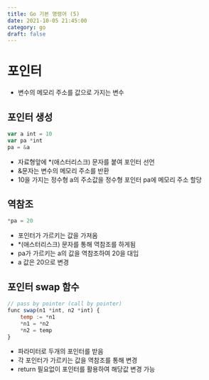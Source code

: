 ```yaml
---
title: Go 기본 명령어 (5)
date: 2021-10-05 21:45:00
category: go
draft: false
---
```


# 포인터

- 변수의 메모리 주소를 값으로 가지는 변수

## 포인터 생성

```javascript
var a int = 10
var pa *int
pa = &a
```

- 자료형앞에 \*(애스터리스크) 문자를 붙여 포인터 선언
- &문자는 변수의 메모리 주소를 반환
- 10을 가지는 정수형 a의 주소값을 정수형 포인터 pa에 메모리 주소 할당

## 역참조

```javascript
*pa = 20
```

- 포인터가 가르키는 값을 가져옴
- \*(애스터리스크) 문자를 통해 역참조를 하게됨
- pa가 가르키는 a의 값을 역참조하여 20을 대입
- a 값은 20으로 변경

## 포인터 swap 함수

```javascript
// pass by pointer (call by pointer)
func swap(n1 *int, n2 *int) {
	temp := *n1
	*n1 = *n2
	*n2 = temp
}
```

- 파라미터로 두개의 포인터를 받음
- 각 포인터가 가르키는 값을 역참조를 통해 변경
- return 필요없이 포인터를 활용하여 해당값 변경 가능
